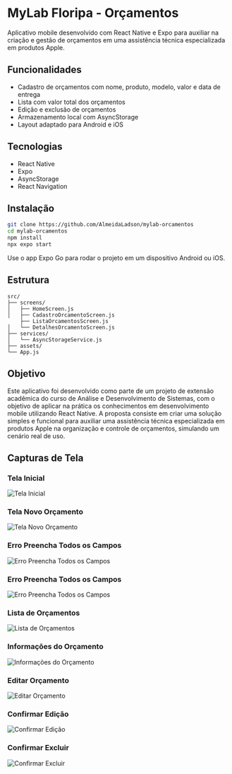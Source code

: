 # MyLab Floripa - Orçamentos

Aplicativo mobile desenvolvido com React Native e Expo para auxiliar na criação e gestão de orçamentos em uma assistência técnica especializada em produtos Apple.

## Funcionalidades

- Cadastro de orçamentos com nome, produto, modelo, valor e data de entrega
- Lista com valor total dos orçamentos
- Edição e exclusão de orçamentos
- Armazenamento local com AsyncStorage
- Layout adaptado para Android e iOS

## Tecnologias

- React Native
- Expo
- AsyncStorage
- React Navigation

## Instalação

```bash
git clone https://github.com/AlmeidaLadson/mylab-orcamentos
cd mylab-orcamentos
npm install
npx expo start
```

Use o app Expo Go para rodar o projeto em um dispositivo Android ou iOS.

## Estrutura

```
src/
├── screens/
│   ├── HomeScreen.js
│   ├── CadastroOrcamentoScreen.js
    ├── ListaOrcamentosScreen.js
│   └── DetalhesOrcamentoScreen.js
├── services/
│   └── AsyncStorageService.js
├── assets/
└── App.js
```

## Objetivo

Este aplicativo foi desenvolvido como parte de um projeto de extensão acadêmica do curso de Análise e Desenvolvimento de Sistemas, com o objetivo de aplicar na prática os conhecimentos em desenvolvimento mobile utilizando React Native. A proposta consiste em criar uma solução simples e funcional para auxiliar uma assistência técnica especializada em produtos Apple na organização e controle de orçamentos, simulando um cenário real de uso.

## Capturas de Tela

### Tela Inicial
![Tela Inicial](./assets/tela-inicial.jpeg)

### Tela Novo Orçamento
![Tela Novo Orçamento](./assets/tela-novo-orcamento.jpeg)

### Erro Preencha Todos os Campos
![Erro Preencha Todos os Campos](./assets/tela-erro-preencha-campos.jpeg)

### Erro Preencha Todos os Campos
![Erro Preencha Todos os Campos](./assets/tela-masked-text.jpeg)

### Lista de Orçamentos
![Lista de Orçamentos](./assets/tela-lista-orcamento.jpeg)

### Informações do Orçamento
![Informações do Orçamento](./assets/tela-info-orcamento.jpeg)

### Editar Orçamento
![Editar Orçamento](./assets/tela-editar.jpeg)

### Confirmar Edição
![Confirmar Edição](./assets/tela-confirma-editar.jpeg)

### Confirmar Excluir
![Confirmar Excluir](./assets/tela-confirmar-excluir.jpeg)